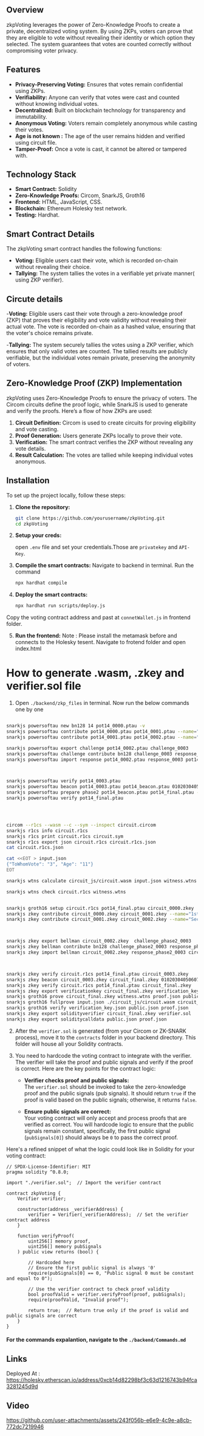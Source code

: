## Overview
zkpVoting leverages the power of Zero-Knowledge Proofs to create a private, decentralized voting system. By using ZKPs, voters can prove that they are eligible to vote without revealing their identity or which option they selected. The system guarantees that votes are counted correctly without compromising voter privacy.

## Features
- **Privacy-Preserving Voting:** Ensures that votes remain confidential using ZKPs.
- **Verifiability:** Anyone can verify that votes were cast and counted without knowing individual votes.
- **Decentralized:** Built on blockchain technology for transparency and immutability.
- **Anonymous Voting:** Voters remain completely anonymous while casting their votes.
- **Age is not known :** The age of the user remains hidden and verified using circuit file. 
- **Tamper-Proof:** Once a vote is cast, it cannot be altered or tampered with.

## Technology Stack
- **Smart Contract:** Solidity
- **Zero-Knowledge Proofs:** Circom, SnarkJS, Groth16
- **Frontend:** HTML, JavaScript, CSS.
- **Blockchain:** Ethereum Holesky test network.
- **Testing:** Hardhat.



## Smart Contract Details

The zkpVoting smart contract handles the following functions:
- **Voting:** Eligible users cast their vote, which is recorded on-chain without revealing their choice.
- **Tallying:** The system tallies the votes in a verifiable yet private manner( using ZKP verifier).

## Circute details
-**Voting:** Eligible users cast their vote through a zero-knowledge proof (ZKP) that proves their eligibility and vote validity without revealing their actual vote. The vote is recorded on-chain as a hashed value, ensuring that the voter's choice remains private.

-**Tallying:** The system securely tallies the votes using a ZKP verifier, which ensures that only valid votes are counted. The tallied results are publicly verifiable, but the individual votes remain private, preserving the anonymity of voters.


## Zero-Knowledge Proof (ZKP) Implementation

zkpVoting uses Zero-Knowledge Proofs to ensure the privacy of voters. The Circom circuits define the proof logic, while SnarkJS is used to generate and verify the proofs. Here’s a flow of how ZKPs are used:

1. **Circuit Definition:** Circom is used to create circuits for proving eligibility and vote casting.
2. **Proof Generation:** Users generate ZKPs locally to prove their vote.
3. **Verification:** The smart contract verifies the ZKP without revealing any vote details.
4. **Result Calculation:** The votes are tallied while keeping individual votes anonymous.


## Installation

To set up the project locally, follow these steps:

1. **Clone the repository:**
   ```bash
   git clone https://github.com/yourusername/zkpVoting.git
   cd zkpVoting
   ```
2. **Setup your creds:**

     open `.env` file and set your credentials.Those are `privatekey` and `API-Key`.

3. **Compile the smart contracts:**
     Navigate to backend in terminal. Run the command
   ```bash
   npx hardhat compile
   ```

4. **Deploy the smart contracts:**
   ```bash
   npx hardhat run scripts/deploy.js
   ```
  Copy the voting contract address and past at `connetWallet.js` in frontend folder.

5. **Run the frontend:**
  Note : Please install the metamask before and connects to the Holesky tesent.
  Navigate to frotend folder and open index.html



# How to generate .wasm, .zkey and verifier.sol file

1. Open `./backend/zkp_files` in terminal. Now run the below commands one by one

```bash

snarkjs powersoftau new bn128 14 pot14_0000.ptau -v
snarkjs powersoftau contribute pot14_0000.ptau pot14_0001.ptau --name="First contribution" -v
snarkjs powersoftau contribute pot14_0001.ptau pot14_0002.ptau --name="Second contribution" -v -e="some random text"

snarkjs powersoftau export challenge pot14_0002.ptau challenge_0003
snarkjs powersoftau challenge contribute bn128 challenge_0003 response_0003 -e="some random text"
snarkjs powersoftau import response pot14_0002.ptau response_0003 pot14_0003.ptau -n="Third contribution name"



snarkjs powersoftau verify pot14_0003.ptau
snarkjs powersoftau beacon pot14_0003.ptau pot14_beacon.ptau 0102030405060708090a0b0c0d0e0f101112131415161718191a1b1c1d1e1f 10 -n="Final Beacon"
snarkjs powersoftau prepare phase2 pot14_beacon.ptau pot14_final.ptau -v
snarkjs powersoftau verify pot14_final.ptau




circom --r1cs --wasm --c --sym --inspect circuit.circom
snarkjs r1cs info circuit.r1cs
snarkjs r1cs print circuit.r1cs circuit.sym
snarkjs r1cs export json circuit.r1cs circuit.r1cs.json
cat circuit.r1cs.json

cat <<EOT > input.json
{"ToWhomVote": "3", "Age": "11"}
EOT

snarkjs wtns calculate circuit_js/circuit.wasm input.json witness.wtns

snarkjs wtns check circuit.r1cs witness.wtns


snarkjs groth16 setup circuit.r1cs pot14_final.ptau circuit_0000.zkey
snarkjs zkey contribute circuit_0000.zkey circuit_0001.zkey --name="1st Contributor Name" -v
snarkjs zkey contribute circuit_0001.zkey circuit_0002.zkey --name="Second contribution Name" -v -e="Another random entropy"



snarkjs zkey export bellman circuit_0002.zkey  challenge_phase2_0003
snarkjs zkey bellman contribute bn128 challenge_phase2_0003 response_phase2_0003 -e="some random text"
snarkjs zkey import bellman circuit_0002.zkey response_phase2_0003 circuit_0003.zkey -n="Third contribution name"



snarkjs zkey verify circuit.r1cs pot14_final.ptau circuit_0003.zkey
snarkjs zkey beacon circuit_0003.zkey circuit_final.zkey 0102030405060708090a0b0c0d0e0f101112131415161718191a1b1c1d1e1f 10 -n="Final Beacon phase2"
snarkjs zkey verify circuit.r1cs pot14_final.ptau circuit_final.zkey
snarkjs zkey export verificationkey circuit_final.zkey verification_key.json
snarkjs groth16 prove circuit_final.zkey witness.wtns proof.json public.json
snarkjs groth16 fullprove input.json ./circuit_js/circuit.wasm circuit_final.zkey proof.json public.json
snarkjs groth16 verify verification_key.json public.json proof.json
snarkjs zkey export solidityverifier circuit_final.zkey verifier.sol
snarkjs zkey export soliditycalldata public.json proof.json


```

2. After the `verifier.sol` is generated (from your Circom or ZK-SNARK process), move it to the `contracts` folder in your backend directory. This folder will house all your Solidity contracts.

3. You need to hardcode the voting contract to integrate with the verifier. The verifier will take the proof and public signals and verify if the proof is correct. Here are the key points for the contract logic:

   - **Verifier checks proof and public signals:**  
     The `verifier.sol` should be invoked to take the zero-knowledge proof and the public signals (pub signals). It should return `true` if the proof is valid based on the public signals; otherwise, it returns `false`.

   - **Ensure public signals are correct:**  
     Your voting contract will only accept and process proofs that are verified as correct. You will hardcode logic to ensure that the public signals remain constant, specifically, the first public signal (`pubSignals[0]`) should always be `0` to pass the correct proof.

Here's a refined snippet of what the logic could look like in Solidity for your voting contract:

```solidity
// SPDX-License-Identifier: MIT
pragma solidity ^0.8.0;

import "./verifier.sol";  // Import the verifier contract

contract zkpVoting {
    Verifier verifier;

    constructor(address _verifierAddress) {
        verifier = Verifier(_verifierAddress);  // Set the verifier contract address
    }

    function verifyProof(
        uint256[] memory proof, 
        uint256[] memory pubSignals
    ) public view returns (bool) {

        // Hardcoded here
        // Ensure the first public signal is always '0'
        require(pubSignals[0] == 0, "Public signal 0 must be constant and equal to 0");
        
        // Use the verifier contract to check proof validity
        bool proofValid = verifier.verifyProof(proof, pubSignals);
        require(proofValid, "Invalid proof");

        return true;  // Return true only if the proof is valid and public signals are correct
    }
}
```

#### For the commands expalantion, navigate to the `./backend/Commands.md`

## Links

Deployed At : https://holesky.etherscan.io/address/0xcb14d82298bf3c63d1216743b94fca3281245d9d

## Video

https://github.com/user-attachments/assets/243f056b-e6e9-4c9e-a8cb-772dc7219946



